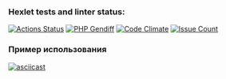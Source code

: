 ### Hexlet tests and linter status:
[![Actions Status](https://github.com/ezmchnkv/php-project-lvl2/workflows/hexlet-check/badge.svg)](https://github.com/ezmchnkv/php-project-lvl2/actions)
[![PHP Gendiff](https://github.com/ezmchnkv/php-project-lvl2/workflows/build/badge.svg)](https://github.com/ezmchnkv/php-project-lvl2/actions)
[![Code Climate](https://codeclimate.com/github/ezmchnkv/php-project-lvl2/badges/gpa.svg)](https://codeclimate.com/github/ezmchnkv/php-project-lvl2)
[![Issue Count](https://codeclimate.com/github/ezmchnkv/php-project-lvl2/badges/issue_count.svg)](https://codeclimate.com/github/ezmchnkv/php-project-lvl2/issues)


### Пример использования
[![asciicast](https://asciinema.org/a/d16i5c5byeiKCX9ylyzQcYRVT.svg)](https://asciinema.org/a/d16i5c5byeiKCX9ylyzQcYRVT)